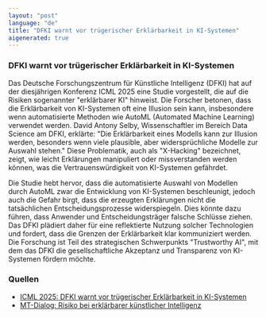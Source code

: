 ```yaml
---
layout: "post"
language: "de"
title: "DFKI warnt vor trügerischer Erklärbarkeit in KI-Systemen"
aigenerated: true
---
```


### DFKI warnt vor trügerischer Erklärbarkeit in KI-Systemen

Das Deutsche Forschungszentrum für Künstliche Intelligenz (DFKI) hat auf der diesjährigen Konferenz ICML 2025 eine Studie vorgestellt, die auf die Risiken sogenannter "erklärbarer KI" hinweist. Die Forscher betonen, dass die Erklärbarkeit von KI-Systemen oft eine Illusion sein kann, insbesondere wenn automatisierte Methoden wie AutoML (Automated Machine Learning) verwendet werden. David Antony Selby, Wissenschaftler im Bereich Data Science am DFKI, erklärte: "Die Erklärbarkeit eines Modells kann zur Illusion werden, besonders wenn viele plausible, aber widersprüchliche Modelle zur Auswahl stehen." Diese Problematik, auch als "X-Hacking" bezeichnet, zeigt, wie leicht Erklärungen manipuliert oder missverstanden werden können, was die Vertrauenswürdigkeit von KI-Systemen gefährdet.

<!--more-->

Die Studie hebt hervor, dass die automatisierte Auswahl von Modellen durch AutoML zwar die Entwicklung von KI-Systemen beschleunigt, jedoch auch die Gefahr birgt, dass die erzeugten Erklärungen nicht die tatsächlichen Entscheidungsprozesse widerspiegeln. Dies könnte dazu führen, dass Anwender und Entscheidungsträger falsche Schlüsse ziehen. Das DFKI plädiert daher für eine reflektierte Nutzung solcher Technologien und fordert, dass die Grenzen der Erklärbarkeit klar kommuniziert werden. Die Forschung ist Teil des strategischen Schwerpunkts "Trustworthy AI", mit dem das DFKI die gesellschaftliche Akzeptanz und Transparenz von KI-Systemen fördern möchte.

### Quellen
- [ICML 2025: DFKI warnt vor trügerischer Erklärbarkeit in KI-Systemen](https://www.dfki.de/web/news/icml-2025-truegerische-erklaerbarkeit-in-ki-systemen)  
- [MT-Dialog: Risiko bei erklärbarer künstlicher Intelligenz](https://www.mtdialog.de/news-fachbeitraege/themen/artikel/risiko-bei-erklaerbarer-kuenstlicher-intelligenz)
